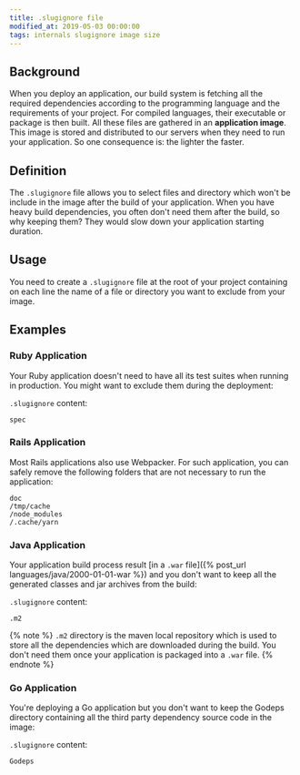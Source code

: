 ```yaml
---
title: .slugignore file
modified_at: 2019-05-03 00:00:00
tags: internals slugignore image size
---
```


## Background

When you deploy an application, our build system is fetching all the required
dependencies according to the programming language and the requirements of your
project. For compiled languages, their executable or package is then built. All
these files are gathered in an __application image__. This image is stored and
distributed to our servers when they need to run your application. So one
consequence is: the lighter the faster.

## Definition

The `.slugignore` file allows you to select files and directory which won't be
include in the image after the build of your application. When you have heavy
build dependencies, you often don't need them after the build, so why keeping
them? They would slow down your application starting duration.

## Usage

You need to create a `.slugignore` file at the root of your project
containing on each line the name of a file or directory you want to exclude
from your image.

## Examples

### Ruby Application

Your Ruby application doesn't need to have all its test suites when running
in production. You might want to exclude them during the deployment:

`.slugignore` content:

```text
spec
```

### Rails Application

Most Rails applications also use Webpacker. For such application, you can safely
remove the following folders that are not necessary to run the application:

```text
doc
/tmp/cache
/node_modules
/.cache/yarn
```

### Java Application

Your application build process result [in a `.war` file]({% post_url
languages/java/2000-01-01-war %}) and you don't want to keep all the generated
classes and jar archives from the build:

`.slugignore` content:

```text
.m2
```

{% note %}
  <code>.m2</code> directory is the maven local repository which is used to store
  all the dependencies which are downloaded during the build. You don't need them once
  your application is packaged into a `.war` file.
{% endnote %}

### Go Application

You're deploying a Go application but you don't want to keep the Godeps
directory containing all the third party dependency source code in the image:

`.slugignore` content:

```text
Godeps
```
